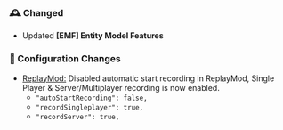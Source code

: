### 🕰️ Changed
- Updated **[EMF] Entity Model Features**

### 📂 Configuration Changes  
- [ReplayMod:](https://github.com/OptiNa-Team/OptiNa-Reborn/blob/main/src/overrides/config/yosbr/config/replaymod.json) Disabled automatic start recording in ReplayMod, Single Player & Server/Multiplayer recording is now enabled.
  - `"autoStartRecording": false,`
  - `"recordSingleplayer": true,`
  - `"recordServer": true,`
